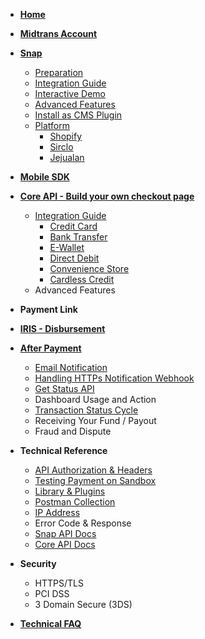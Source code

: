 - [**Home**](/)

- [**Midtrans Account**](en/midtrans-account/overview.md)

- [**Snap**](en/snap/overview.md)

	- [Preparation](en/snap/preparation.md)
	- [Integration Guide](en/snap/integration-guide.md)
	- [Interactive Demo](en/snap/interactive-demo.md)
	- [Advanced Features](en/snap/advanced-feature.md)
	- [Install as CMS Plugin](en/snap/with-plugins.md)
	- [Platform](en/snap/platform/overview.md)
		- [Shopify](en/snap/platform/shopify.md)
		- [Sirclo](en/snap/platform/sirclo.md)
		- [Jejualan](en/snap/platform/jejualan.md)

- [**Mobile SDK**](https://mobile-docs.midtrans.com)

- [**Core API - Build your own checkout page**](en/core-api/overview.md)

	- [Integration Guide](en/core-api/overview?id=integration)
		- [Credit Card](en/core-api/credit-card.md)
		- [Bank Transfer](en/core-api/bank-transfer.md)
		- [E-Wallet](en/core-api/e-wallet.md)
		- [Direct Debit](en/core-api/direct-debit.md)
		- [Convenience Store](en/core-api/convenience-store.md)
		- [Cardless Credit](en/core-api/cardless-credit.md)
	- Advanced Features

- **Payment Link**

- [**IRIS - Disbursement**](https://iris-docs.midtrans.com/)

- [**After Payment**](en/after-payment/overview.md)
	- [Email Notification](en/after-payment/email-notification.md)
	- [Handling HTTPs Notification Webhook](en/after-payment/http-notification.md)
	- [Get Status API](en/after-payment/get-status.md)
	- Dashboard Usage and Action
	- [Transaction Status Cycle](en/after-payment/status-cycle.md)
	- Receiving Your Fund / Payout
	- Fraud and Dispute

- **Technical Reference**
	
	- [API Authorization & Headers](en/technical-reference/api-header.md)
	- [Testing Payment on Sandbox](en/technical-reference/sandbox-test.md)
	- [Library & Plugins](en/technical-reference/library-plugin.md)
	- [Postman Collection](en/technical-reference/postman-collection.md)
	- [IP Address](en/technical-reference/ip-address.md)
	- Error Code & Response
	- [Snap API Docs](https://snap-docs.midtrans.com)
	- [Core API Docs](https://api-docs.midtrans.com)

- **Security**	

	- HTTPS/TLS	
	- PCI DSS	
	- 3 Domain Secure (3DS)	

- [**Technical FAQ**](/en/)